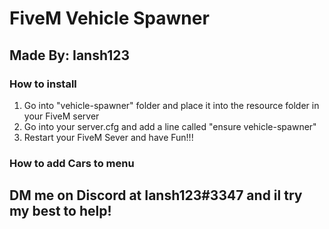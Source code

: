 # FiveM Vehicle Spawner
## Made By: Iansh123

### How to install
1. Go into "vehicle-spawner" folder and place it into the resource folder in your FiveM server
2. Go into your server.cfg and add a line called "ensure vehicle-spawner"
3. Restart your FiveM Sever and have Fun!!!

### How to add Cars to menu





## DM me on Discord at Iansh123#3347 and il try my best to help!